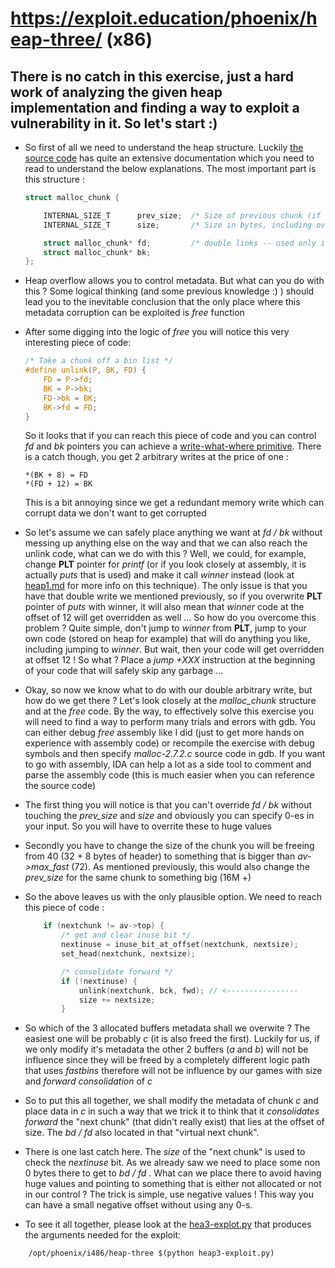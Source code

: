 # https://exploit.education/phoenix/heap-three/ (x86)

## There is no catch in this exercise, just a hard work of analyzing the given heap implementation and finding a way to exploit a vulnerability in it. So let's start :) 

* So first of all we need to understand the heap structure. Luckily [the source code](malloc-2.7.2.c#L1847) has quite an extensive documentation which you need to read to understand the below explanations. The most important part is this structure :

    ```c 
    struct malloc_chunk {

        INTERNAL_SIZE_T      prev_size;  /* Size of previous chunk (if free).  */
        INTERNAL_SIZE_T      size;       /* Size in bytes, including overhead. */

        struct malloc_chunk* fd;         /* double links -- used only if free. */
        struct malloc_chunk* bk;
    };

    ```
* Heap overflow allows you to control metadata. But what can you do with this ? Some logical thinking (and some previous knowledge :) ) should lead you to the inevitable conclusion that the only place where this metadata corruption can be exploited is *free* function

* After some digging into the logic of *free* you will notice this very interesting piece of code: 
    ```c
    /* Take a chunk off a bin list */
    #define unlink(P, BK, FD) {                                            \
        FD = P->fd;                                                          \
        BK = P->bk;                                                          \
        FD->bk = BK;                                                         \
        BK->fd = FD;                                                         \
    }

    ```
    So it looks that if you can reach this piece of code and you can control *fd* and *bk* pointers you can achieve a [write-what-where primitive](https://cwe.mitre.org/data/definitions/123.html). There is a catch though, you get 2 arbitrary writes at the price of one : 

    ```code
    *(BK + 8) = FD
    *(FD + 12) = BK
    ```
    This is a bit annoying since we get a redundant memory write which can corrupt data we don't want to get corrupted

* So let's assume we can safely place anything we want at *fd / bk* without messing up anything else on the way and that we can also reach the unlink code, what can we do with this ? Well, we could, for example, change **PLT** pointer for *printf* (or if you look closely at assembly, it is actually *puts* that is used) and make it call *winner* instead (look at [heap1.md](heap1.md) for more info on this technique). The only issue is that you have that double write we mentioned previously, so if you overwrite **PLT** pointer of *puts* with winner, it will also mean that *winner* code at the offset of 12 will get overridden as well ... So how do you overcome this problem ? Quite simple, don't jump to *winner* from **PLT**, jump to your own code (stored on heap for example) that will do anything you like, including jumping to *winner*. But wait, then your code will get overridden at offset 12 ! So what ? Place a *jump +XXX* instruction at the beginning of your code that will safely skip any garbage ...

* Okay, so now we know what to do with our double arbitrary write, but how do we get there ? Let's look closely at the *malloc_chunk* structure and at the *free* code. By the way, to effectively solve this exercise you will need to find a way to perform many trials and errors with gdb. You can either debug *free* assembly like I did (just to get more hands on experience with assembly code) or recompile the exercise with debug symbols and then specify *malloc-2.7.2.c* source code in gdb. If you want to go with assembly, IDA can help a lot as a side tool to comment and parse the assembly code (this is much easier when you can reference the source code)
* The first thing you will notice is that you can't override *fd / bk* without touching the *prev_size* and *size* and obviously you can specify 0-es in your input. So you will have to overrite these to huge values
* Secondly you have to change the size of the chunk you will be freeing from 40 (32 + 8 bytes of header) to something that is bigger than *av->max_fast* (72). As mentioned previously, this would also change the *prev_size* for the same chunk to something big (16M +)
* So the above leaves us with the only plausible option. We need to reach this piece of code : 

    ```c
        if (nextchunk != av->top) {
            /* get and clear inuse bit */
            nextinuse = inuse_bit_at_offset(nextchunk, nextsize);
            set_head(nextchunk, nextsize);

            /* consolidate forward */
            if (!nextinuse) {
                unlink(nextchunk, bck, fwd); // <----------------
                size += nextsize;
            }

    ```
* So which of the 3 allocated buffers metadata shall we overwite ? The easiest one will be probably *c* (it is also freed the first). Luckily for us, if we only modify it's metadata the other 2 buffers (*a* and *b*) will not be influence since they will be freed by a completely different logic path that uses *fastbins* therefore will not be influence by our games with size and *forward consolidation* of *c* 

* So to put this all together, we shall modify the metadata of chunk *c* and place data in *c* in such a way that we trick it to think that it *consolidates forward* the "next chunk" (that didn't really exist) that lies at the offset of size. The *bd / fd* also located in that "virtual next chunk". 
* There is one last catch here. The *size* of the "next chunk" is used to check the *nextinuse* bit. As we already saw we need to place some non 0 bytes there to get to *bd / fd* . What can we place there to avoid having huge values and pointing to something that is either not allocated or not in our control ? The trick is simple, use negative values ! This way you can have a small negative offset without using any 0-s. 
* To see it all together, please look at the [hea3-explot.py](heap3-exploit.py) that produces the arguments needed for the exploit:
```console
    /opt/phoenix/i486/heap-three $(python heap3-exploit.py)
```
